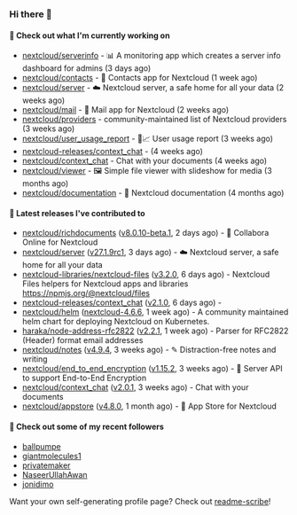 ### Hi there 👋

#### 👷 Check out what I'm currently working on

- [nextcloud/serverinfo](https://github.com/nextcloud/serverinfo) - 📊 A monitoring app which creates a server info dashboard for admins (3 days ago)
- [nextcloud/contacts](https://github.com/nextcloud/contacts) - 📇 Contacts app for Nextcloud (1 week ago)
- [nextcloud/server](https://github.com/nextcloud/server) - ☁️ Nextcloud server, a safe home for all your data (2 weeks ago)
- [nextcloud/mail](https://github.com/nextcloud/mail) - 💌 Mail app for Nextcloud (2 weeks ago)
- [nextcloud/providers](https://github.com/nextcloud/providers) - community-maintained list of Nextcloud providers (3 weeks ago)
- [nextcloud/user_usage_report](https://github.com/nextcloud/user_usage_report) - 👱📈 User usage report (3 weeks ago)
- [nextcloud-releases/context_chat](https://github.com/nextcloud-releases/context_chat) -  (4 weeks ago)
- [nextcloud/context_chat](https://github.com/nextcloud/context_chat) - Chat with your documents (4 weeks ago)
- [nextcloud/viewer](https://github.com/nextcloud/viewer) - 🖼 Simple file viewer with slideshow for media (3 months ago)
- [nextcloud/documentation](https://github.com/nextcloud/documentation) - 📘 Nextcloud documentation (4 months ago)

#### 🔭 Latest releases I've contributed to

- [nextcloud/richdocuments](https://github.com/nextcloud/richdocuments) ([v8.0.10-beta.1](https://github.com/nextcloud/richdocuments/releases/tag/v8.0.10-beta.1), 2 days ago) - 📑 Collabora Online for Nextcloud
- [nextcloud/server](https://github.com/nextcloud/server) ([v27.1.9rc1](https://github.com/nextcloud/server/releases/tag/v27.1.9rc1), 3 days ago) - ☁️ Nextcloud server, a safe home for all your data
- [nextcloud-libraries/nextcloud-files](https://github.com/nextcloud-libraries/nextcloud-files) ([v3.2.0](https://github.com/nextcloud-libraries/nextcloud-files/releases/tag/v3.2.0), 6 days ago) - Nextcloud Files helpers for Nextcloud apps and libraries https://npmjs.org/@nextcloud/files
- [nextcloud-releases/context_chat](https://github.com/nextcloud-releases/context_chat) ([v2.1.0](https://github.com/nextcloud-releases/context_chat/releases/tag/v2.1.0), 6 days ago) - 
- [nextcloud/helm](https://github.com/nextcloud/helm) ([nextcloud-4.6.6](https://github.com/nextcloud/helm/releases/tag/nextcloud-4.6.6), 1 week ago) - A community maintained helm chart for deploying Nextcloud on Kubernetes.
- [haraka/node-address-rfc2822](https://github.com/haraka/node-address-rfc2822) ([v2.2.1](https://github.com/haraka/node-address-rfc2822/releases/tag/v2.2.1), 1 week ago) - Parser for RFC2822 (Header) format email addresses
- [nextcloud/notes](https://github.com/nextcloud/notes) ([v4.9.4](https://github.com/nextcloud/notes/releases/tag/v4.9.4), 3 weeks ago) - ✎ Distraction-free notes and writing
- [nextcloud/end_to_end_encryption](https://github.com/nextcloud/end_to_end_encryption) ([v1.15.2](https://github.com/nextcloud/end_to_end_encryption/releases/tag/v1.15.2), 3 weeks ago) - :closed_lock_with_key: Server API to support End-to-End Encryption
- [nextcloud/context_chat](https://github.com/nextcloud/context_chat) ([v2.0.1](https://github.com/nextcloud/context_chat/releases/tag/v2.0.1), 3 weeks ago) - Chat with your documents
- [nextcloud/appstore](https://github.com/nextcloud/appstore) ([v4.8.0](https://github.com/nextcloud/appstore/releases/tag/v4.8.0), 1 month ago) -  :convenience_store: App Store for Nextcloud

#### 👯 Check out some of my recent followers

- [ballpumpe](https://github.com/ballpumpe)
- [giantmolecules1](https://github.com/giantmolecules1)
- [privatemaker](https://github.com/privatemaker)
- [NaseerUllahAwan](https://github.com/NaseerUllahAwan)
- [jonidimo](https://github.com/jonidimo)

Want your own self-generating profile page? Check out [readme-scribe](https://github.com/muesli/readme-scribe)!
